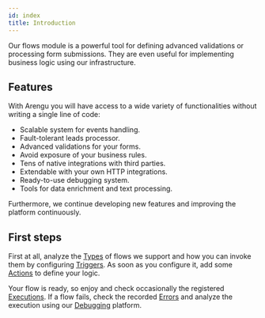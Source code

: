 ```yaml
---
id: index
title: Introduction
---
```


Our flows module is a powerful tool for defining advanced validations or processing form submissions. They are even useful for implementing business logic using our infrastructure.

## Features

With Arengu you will have access to a wide variety of functionalities without writing a single line of code:

* Scalable system for events handling.
* Fault-tolerant leads processor.
* Advanced validations for your forms.
* Avoid exposure of your business rules.
* Tens of native integrations with third parties.
* Extendable with your own HTTP integrations.
* Ready-to-use debugging system.
* Tools for data enrichment and text processing.

Furthermore, we continue developing new features and improving the platform continuously.

## First steps

First at all, analyze the [Types](/product/flows/types) of flows we support and how you can invoke them by configuring [Triggers](/product/flows/triggers). As soon as you configure it, add some [Actions](/product/flows/actions) to define your logic.

Your flow is ready, so enjoy and check occasionally the registered [Executions](/product/flows/executions). If a flow fails, check the recorded [Errors](/product/flows/errors) and analyze the execution using our [Debugging](/product/flows/debugging) platform.
